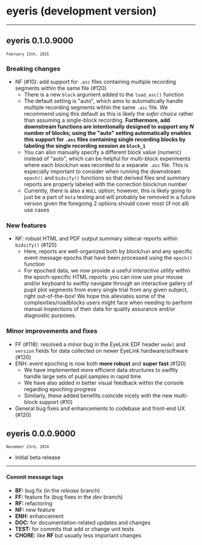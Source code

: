 # eyeris (development version)

---

## eyeris 0.1.0.9000
<small>`February 11th, 2025`</small>

### Breaking changes
* NF (#10): add support for `.asc` files containing multiple recording segments within the same file (#120)
  * There is a new `block` argument added to the `load_asc()` function
  * The default setting is "auto", which aims to automatically handle multiple recording segments within the same `.asc` file. We recommend using this default as this is likely the *safer choice* rather than assuming a single-block recording. **Furthermore, add downstream functions are intentionally designed to support any _N_ number of blocks; using the "auto" setting automatically enables this support for `.asc` files containing single recording blocks by labeling the single recording session as `block_1`**
  * You can also manually specify a different block value (numeric) instead of "auto", which can be helpful for multi-block experiments where each block/run was recorded to a separate `.asc` file. This is especially important to consider when running the downstream `epoch()` and `bidsify()` functions so that derived files and summary reports are properly labeled with the correction block/run number
  * Currently, there is also a `NULL` option; however, this is likely going to just be a part of `beta` testing and will probably be removed in a future version given the foregoing 2 options should cover most (if not all) use cases
  
### New features 
* NF: robust HTML and PDF output summary sidecar reports within `bidsify()` (#120)
  * Here, reports are well-organized both by block/run and any specific event message epochs that have been processed using the `epoch()` function
  * For epoched data, we now provide a useful *interactive utility* within the epoch-specific HTML reports: you can now use your mouse and/or keyboard to swiftly navigate through an interactive gallery of pupil plot segments from every single trial from any given subject, right out-of-the-box! We hope this alleviates some of the complexities/roadblocks users might face when needing to perform manual inspections of their data for quality assurance and/or diagnostic purposes.

### Minor improvements and fixes
* FF (#118): resolved a minor bug in the EyeLink EDF header `model` and `version` fields for data collected on newer EyeLink hardware/software (#120)
* ENH: event epoching is now both **more robust** and **super fast** (#120)
  * We have implemented more efficient data structures to swiftly handle large sets of pupil samples in rapid time
  * We have also added in better visual feedback within the console regarding epoching progress
  * Similarly, these added benefits coincide nicely with the new multi-block support (#10)
* General bug fixes and enhancements to codebase and front-end UX (#120)

## eyeris 0.0.0.9000
<small>`November 23rd, 2024`</small>

* Initial beta release

---

#### Commit message tags
* **BF:** bug fix (in the *release* branch)
* **FF:** feature fix (bug fixes in the *dev* branch)
* **RF:** refactoring
* **NF:** new feature
* **ENH:** enhancement
* **DOC:** for documentation-related updates and changes
* **TEST:** for commits that add or change unit tests
* **CHORE:** like **RF** but usually less important changes
